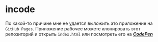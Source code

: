 # incode
По какой-то причине мне не удается выложить это приложение на `GitHub Pages`. Приложение рабочее можете клонировать этот репозиторий и открыть `index.html` или посмотреть его на ***[CodePen](https://codepen.io/shoonia/pen/LdBgJV?editors=1010)***
